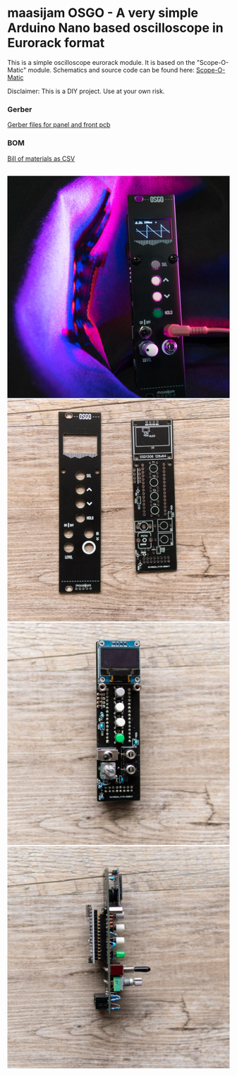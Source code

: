 <h1>maasijam OSGO - A very simple Arduino Nano based oscilloscope in Eurorack format</h1>

This is a simple oscilloscope eurorack module. It is based on the "Scope-O-Matic" module. 
Schematics and source code can be found here:
[Scope-O-Matic](https://lookmumnocomputer.discourse.group/t/scope-o-matic-an-arduino-nano-based-oscilloscope-in-euro-rack-format/1565)

Disclaimer: This is a DIY project. Use at your own risk.

<h3>Gerber</h3>

[Gerber files for panel and front pcb](gerber/)

<h3>BOM</h3>

[Bill of materials as CSV](BOM_osgo.csv)
<br /><br />

![maasijam osgo module1](images/DSC03321.jpg)
![maasijam osgo module2](images/DSC03338.jpg)
![maasijam osgo module3](images/DSC03339.jpg)
![maasijam osgo module4](images/DSC03340.jpg)

